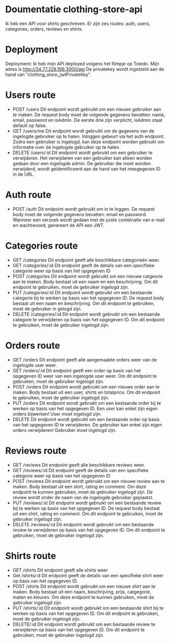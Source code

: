 # Doumentatie clothing-store-api
Ik heb een API voor shirts geschreven. Er zijn zes routes: auth, users, categories, orders, reviews en shirts.

# Deployment
Deployment: Ik heb mijn API deployed volgens het filmpje op Toledo. Mijn adres is http://34.77.228.196:3000/api
De privatekey wordt ingesteld aan de hand van "clothing_store_jwtPrivateKey". 

# Users route
- POST /users Dit endpoint wordt gebruikt om een nieuwe gebruiker aan te maken. De request body moet de volgende gegevens bevatten: name, email, password en isAdmin. De eerste drie zijn verplicht, isAdmin staat default op false. 
- GET /users/me Dit endpoint wordt gebruikt om de gegevens van de ingelogde gebruiker op te halen. Inloggen gebeurt via het auth endpoint. Zodra een gebruiker is ingelogd, kan deze endpoint worden gebruikt om informatie over de ingelogde gebruiker op te halen.
- DELETE /users/:id Dit endpoint wordt gebruikt om een gebruiker te verwijderen. Het verwijderen van een gebruiker kan alleen worden gedaan door een ingelogde admin. De gebruiker die moet worden verwijderd, wordt geïdentificeerd aan de hand van het meegegeven ID in de URL.

# Auth route
- POST /auth Dit endpoint wordt gebruikt om in te loggen. De request body moet de volgende gegevens bevatten: email en password. Wanneer een verzoek wordt gedaan met de juiste combinatie van e-mail en wachtwoord, genereert de API een JWT. 

# Categories route
- GET /categories Dit endpoint geeft alle beschikbare categorieën weer.
- GET /categories/:id Dit endpoint geeft de details van een specifieke categorie weer op basis van het opgegeven ID
- POST /categories Dit endpoint wordt gebruikt om een nieuwe catgeorie aan te maken. Body bestaat uit een naam en een beschrijving. Om dit endpoint te gebruiken, moet de gebruiker ingelogd zijn. 
- PUT /categories/:id Dit endpoint wordt gebruikt om een bestaande categorie bij te werken op basis van het opgegeven ID. De request body bestaat uit een naam en beschrijving. Om dit endpoint te gebruiken, moet de gebruiker in gelogd zijn.
- DELETE /categories/:id Dit endpoint wordt gebruikt om een bestaande categore te verwijderen op basis van het opgegeven ID. Om dit endpoint te gebruiken, moet de gebruiker ingelogd zijn.

# Orders route
- GET /orders Dit endpoint geeft alle aangemaakte orders weer van de ingelogde user weer. 
- GET /orders/:id Dit endpoint geeft een order op basis van het opgegeven ID weer van een ingelogde user weer. Om dit endpoint te gebruiken, moet de gebruiker ingelogd zijn.
- POST /orders Dit endpoint wordt gebruikt om een nieuwe order aan te maken. Body bestaat uit een user, shirts en totalprice. Om dit endpoint te gebruiken, moet de gebruiker ingelogd zijn. 
- PUT /orders Dit endpoint wordt gebruikt om een bestaande order bij te werken op basis van het opgegeven ID. Een user kan enkel zijn eigen orders bijwerken! User moet ingelogd zijn.
- DELETE Dit endpoint wordt gebruikt om een bestaande order op basis van het opgegeven ID te verwijderen. De gebruiker kan enkel zijn eigen orders verwijderen! Gebruiker moet ingelogd zijn. 

# Reviews route
- GET /reviews Dit endpoint geeft alle beschikbare reviews weer.
- GET /reviews/:id Dit endpoint geeft de details van een specifieke categorie weer op basis van het opgegeven ID
- POST /reviews Dit endpoint wordt gebruikt om een nieuwe review aan te maken.  Body bestaat uit een shirt, rating en comment. Om deze endpoint te kunnen gebruiken, moet de gebruiker ingelogd zijn. De review wordt onder de naam van de ingelogde gebruiker geplaatst.  
- PUT /reviews/:id Dit endpoint wordt gebruikt om een bestaande review bij te werken op basis van het opgegeven ID. De request body bestaat uit een shirt, rating en comment. Om dit endpoint te gebruiken, moet de gebruiker ingelogd zijn. 
- DELETE /reviews/:id Dit endpoint wordt gebruikt om een bestaande review te verwijderen op basis van het opgegeven ID. Om dit endpoint te gebruiken, moet de gebruiker ingelogd zijn.

# Shirts route
- GET /shirts Dit endpoint geeft alle shirts weer
- Get /shirts/:d Dit endpoint geeft de details van een specifieke shirt weer op bass van het opgegeven ID.
- POST /shirts Dit endpoint wordt gebruikt om een nieuwe shirt aan te maken. Body bestaat uit een naam, beschrijving, prijs, catgegorie, maten en kleuren. Om deze endpoint te kunnen gebruiken, moet de gebruiker ingelogd zijn.
- PUT /shirts/:id Dit endpoint wordt gebruikt om een bestaande shirt bij te werken op basis van het opgegeven ID. Om dit endpoint te gebruiken, moet de gebruiker ingelogd zijn.
- DELETE/:id Dit endpoint wordt gebruikt om een bestaande review te verwijderen op basis van het opgegeven ID. Om dit endpoint te gebruiken, moet de gebruiker ingelogd zijn.
